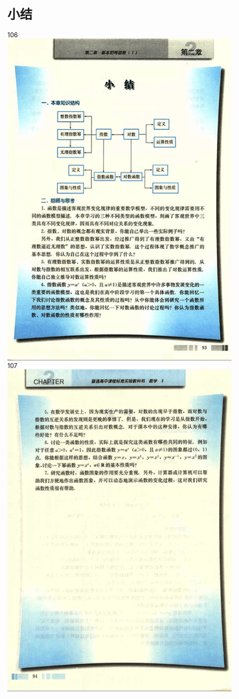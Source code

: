 # 小结

106
![106](../../book/人教版高中数学A版必修1/人教版高中数学A版必修1_106.png)
107
![107](../../book/人教版高中数学A版必修1/人教版高中数学A版必修1_107.png)
